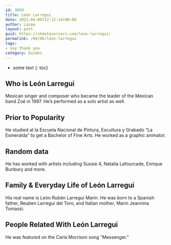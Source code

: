```yaml
---
id: 3859
title: León Larregui
date: 2021-04-06T12:12:14+00:00
author: Laima
layout: post
guid: https://ukdataservers.com/leon-larregui/
permalink: /04/06/leon-larregui
tags:
- say thank you
category: Guides
---
```


* some text
{: toc}


## Who is León Larregui
                  
                  
                  
Mexican singer and composer who became the leader of the Mexican band Zoé in 1997. He&#8217;s performed as a solo artist as well.
                  
              
            
              
            
                
                
                
## Prior to Popularity
                  
                  
                  
He studied at la Escuela Nacional de Pintura, Escultura y Grabado &#8220;La Esmeralda&#8221; to get a Bachelor of Fine Arts. He worked as a graphic animator.
                  
              
            
              
            
                
                
                
## Random data
                  
                  
                  
He has worked with artists including Sussie 4, Natalia Lafourcade, Enrique Bunbury and more.
                  
              
            
              
            
                
                
                
## Family & Everyday Life of León Larregui
                  
                  
                  
His real name is León Rubén Larregui Marín. He was born to a Spanish father, Reuben Larregui del Toro, and Italian mother, Marin Jeannina Tomassi.
                  
              
            
              
            
                
                
                
## People Related With León Larregui
                  
                  
                  
He was featured on the Carla Morrison song &#8220;Messenger.&#8221;
                  
              
            
              
            
                
              
            
              
              
            
            
              
            
          
          
          